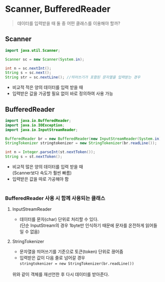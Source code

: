 # Scanner, BufferedReader

> 데이터를 입력받을 때 둘 중 어떤 클래스를 이용해야 할까?

##  Scanner
```java
import java.util.Scanner;

Scanner sc = new Scanner(System.in);

int n = sc.nextInt();
String s = sc.next();
String str = sc.nextLine(); //띄어쓰기가 포함된 문자열을 입력받는 경우
```
 - 비교적 적은 양의 데이터를 입력 받을 때
 - 입력받은 값을 가공할 필요 없이 바로 정의하여 사용 가능

 ## BufferedReader
 ```java
 import java.io.BufferedReader;
 import java.io.IOException;
 import java.io.InputStreamReader;

 BufferedReader br = new BufferedReader(new InputStreamReader(System.in));
 StringTokenizer stringtokenizer = new StringTokenizer(br.readLine());

 int n = Integer.parseInt(st.nextToken());
 String s = st.nextToken();
 ```

- 비교적 많은 양의 데이터를 입력 받을 때
<br> (Scanner보다 속도가 훨씬 빠름)
- 입력받은 값을 따로 가공해야 함
<br><br>

### BufferedReader 사용 시 함께 사용되는 클래스

1. InputStreamReader
   - 데이터를 문자(char) 단위로 처리할 수 있다.
   <br> (단순 InputStream의 경우 1byte만 인식하기 때문에 문자를 온전하게 읽어들일 수 없음)

 2. StringTokenizer
     - 문자열을 띄어쓰기를 기준으로 토큰(token) 단위로 끊어줌
     - 입력받은 값이 다음 줄로 넘어갈 경우   
    `stringtokenizer = new StringTokenizer(br.readLine())`
     <br>
    위와 같이 객체를 재선언한 후 다시 데이터를 받아준다.